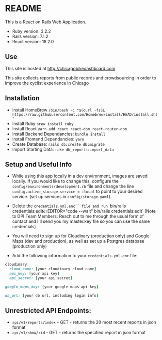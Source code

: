 # README

This is a React on Rails Web Application.

* Ruby version: 3.2.2
* Rails version: 7.1.2
* React version: 18.2.0

## Use
This site is hosted at http://chicagobikedashboard.com

This site collects reports from public records and crowdsourcing in order to improve the cyclist experience in Chicago

## Installation

* Install HomeBrew `/bin/bash -c "$(curl -fsSL https://raw.githubusercontent.com/Homebrew/install/HEAD/install.sh)"`
* Install Ruby `brew install ruby`
* Install React `yarn add react react-dom react-router-dom`
* Install Backend Dependancies: `bundle install`
* Install Frontend Dependancies: `yarn`
* Create Database: `rails db:create db:migrate`
* Import Starting Data: `rake db_reports:import_data`

## Setup and Useful Info

* While using this app locally in a dev environment, images are saved locally.  If you would like to change this, configure the `config/environments/development.rb` file and change the line `config.active_storage.service = :local` to point to your desired service.  (set up services in `config/storage.yaml`) 

* Delete the `credentials.yml.enc`` file and run `bin/rails credentials:edit` or `EDITOR="code --wait" bin/rails credentials:edit`  (Note to DPI Team Members: Reach out to me through the usual form of contact and I'll send you my master.key file so you can use the same credentials)

* You will need to sign up for Cloudinary (production only) and Google Maps (dev and production), as well as set up a Postgres database (production only)

* Add the following information to your `credentials.yml.enc` file:

```ruby
cloudinary:
  cloud_name: [your cloudinary cloud name]
  api_key: [your api key]
  api_secret: [your api secret]

google_maps_key: [your google maps api key]

db_url: [your db url, including login info]
```

## Unrestricted API Endpoints:
* `api/v1/reports/index` - GET - returns the 20 most recent reports in json format
* `api/v1/show/:id` - GET - returns the specified report in json format
